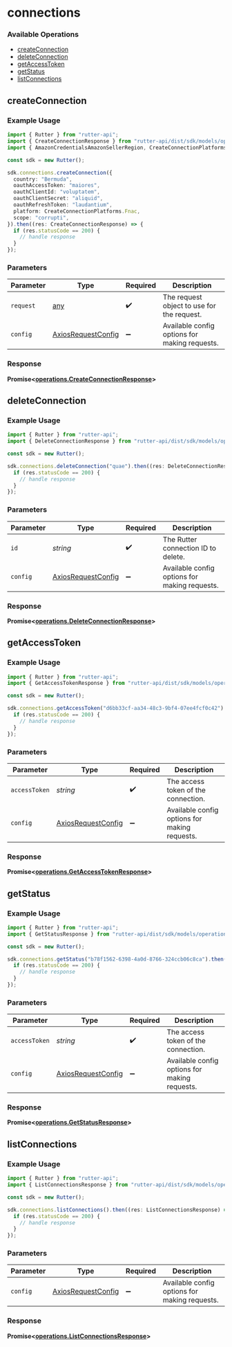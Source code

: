 # connections

### Available Operations

* [createConnection](#createconnection)
* [deleteConnection](#deleteconnection)
* [getAccessToken](#getaccesstoken)
* [getStatus](#getstatus)
* [listConnections](#listconnections)

## createConnection

### Example Usage

```typescript
import { Rutter } from "rutter-api";
import { CreateConnectionResponse } from "rutter-api/dist/sdk/models/operations";
import { AmazonCredentialsAmazonSellerRegion, CreateConnectionPlatforms } from "rutter-api/dist/sdk/models/shared";

const sdk = new Rutter();

sdk.connections.createConnection({
  country: "Bermuda",
  oauthAccessToken: "maiores",
  oauthClientId: "voluptatem",
  oauthClientSecret: "aliquid",
  oauthRefreshToken: "laudantium",
  platform: CreateConnectionPlatforms.Fnac,
  scope: "corrupti",
}).then((res: CreateConnectionResponse) => {
  if (res.statusCode == 200) {
    // handle response
  }
});
```

### Parameters

| Parameter                                                    | Type                                                         | Required                                                     | Description                                                  |
| ------------------------------------------------------------ | ------------------------------------------------------------ | ------------------------------------------------------------ | ------------------------------------------------------------ |
| `request`                                                    | [any](../../models//.md)                                     | :heavy_check_mark:                                           | The request object to use for the request.                   |
| `config`                                                     | [AxiosRequestConfig](https://axios-http.com/docs/req_config) | :heavy_minus_sign:                                           | Available config options for making requests.                |


### Response

**Promise<[operations.CreateConnectionResponse](../../models/operations/createconnectionresponse.md)>**


## deleteConnection

### Example Usage

```typescript
import { Rutter } from "rutter-api";
import { DeleteConnectionResponse } from "rutter-api/dist/sdk/models/operations";

const sdk = new Rutter();

sdk.connections.deleteConnection("quae").then((res: DeleteConnectionResponse) => {
  if (res.statusCode == 200) {
    // handle response
  }
});
```

### Parameters

| Parameter                                                    | Type                                                         | Required                                                     | Description                                                  |
| ------------------------------------------------------------ | ------------------------------------------------------------ | ------------------------------------------------------------ | ------------------------------------------------------------ |
| `id`                                                         | *string*                                                     | :heavy_check_mark:                                           | The Rutter connection ID to delete.                          |
| `config`                                                     | [AxiosRequestConfig](https://axios-http.com/docs/req_config) | :heavy_minus_sign:                                           | Available config options for making requests.                |


### Response

**Promise<[operations.DeleteConnectionResponse](../../models/operations/deleteconnectionresponse.md)>**


## getAccessToken

### Example Usage

```typescript
import { Rutter } from "rutter-api";
import { GetAccessTokenResponse } from "rutter-api/dist/sdk/models/operations";

const sdk = new Rutter();

sdk.connections.getAccessToken("d6bb33cf-aa34-48c3-9bf4-07ee4fcf0c42").then((res: GetAccessTokenResponse) => {
  if (res.statusCode == 200) {
    // handle response
  }
});
```

### Parameters

| Parameter                                                    | Type                                                         | Required                                                     | Description                                                  |
| ------------------------------------------------------------ | ------------------------------------------------------------ | ------------------------------------------------------------ | ------------------------------------------------------------ |
| `accessToken`                                                | *string*                                                     | :heavy_check_mark:                                           | The access token of the connection.                          |
| `config`                                                     | [AxiosRequestConfig](https://axios-http.com/docs/req_config) | :heavy_minus_sign:                                           | Available config options for making requests.                |


### Response

**Promise<[operations.GetAccessTokenResponse](../../models/operations/getaccesstokenresponse.md)>**


## getStatus

### Example Usage

```typescript
import { Rutter } from "rutter-api";
import { GetStatusResponse } from "rutter-api/dist/sdk/models/operations";

const sdk = new Rutter();

sdk.connections.getStatus("b78f1562-6398-4a0d-8766-324ccb06c8ca").then((res: GetStatusResponse) => {
  if (res.statusCode == 200) {
    // handle response
  }
});
```

### Parameters

| Parameter                                                    | Type                                                         | Required                                                     | Description                                                  |
| ------------------------------------------------------------ | ------------------------------------------------------------ | ------------------------------------------------------------ | ------------------------------------------------------------ |
| `accessToken`                                                | *string*                                                     | :heavy_check_mark:                                           | The access token of the connection.                          |
| `config`                                                     | [AxiosRequestConfig](https://axios-http.com/docs/req_config) | :heavy_minus_sign:                                           | Available config options for making requests.                |


### Response

**Promise<[operations.GetStatusResponse](../../models/operations/getstatusresponse.md)>**


## listConnections

### Example Usage

```typescript
import { Rutter } from "rutter-api";
import { ListConnectionsResponse } from "rutter-api/dist/sdk/models/operations";

const sdk = new Rutter();

sdk.connections.listConnections().then((res: ListConnectionsResponse) => {
  if (res.statusCode == 200) {
    // handle response
  }
});
```

### Parameters

| Parameter                                                    | Type                                                         | Required                                                     | Description                                                  |
| ------------------------------------------------------------ | ------------------------------------------------------------ | ------------------------------------------------------------ | ------------------------------------------------------------ |
| `config`                                                     | [AxiosRequestConfig](https://axios-http.com/docs/req_config) | :heavy_minus_sign:                                           | Available config options for making requests.                |


### Response

**Promise<[operations.ListConnectionsResponse](../../models/operations/listconnectionsresponse.md)>**

